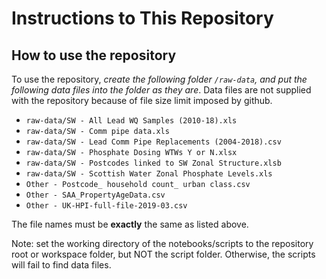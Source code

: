 # Instructions to This Repository

## How to use the repository

To use the repository, _create the following folder
`/raw-data`, and put the following data files into the folder
as they are_. Data files are not supplied with the repository
because of file size limit imposed by github.

- `raw-data/SW - All Lead WQ Samples (2010-18).xls`
- `raw-data/SW - Comm pipe data.xls`
- `raw-data/SW - Lead Comm Pipe Replacements (2004-2018).csv`
- `raw-data/SW - Phosphate Dosing WTWs Y or N.xlsx`
- `raw-data/SW - Postcodes linked to SW Zonal Structure.xlsb`
- `raw-data/SW - Scottish Water Zonal Phosphate Levels.xls`
- `Other - Postcode_ household count_ urban class.csv`
- `Other - SAA_PropertyAgeData.csv`
- `Other - UK-HPI-full-file-2019-03.csv`

The file names must be **exactly** the same as listed above.

Note: set the working directory of the notebooks/scripts to the
repository root or workspace folder, but NOT the script folder.
Otherwise, the scripts will fail to find data files.
